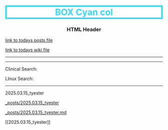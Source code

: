 <h1 style="color:#33dbff; text-align: center; border:thick solid"> BOX 
  Cyan col </h1>

<h3><center> HTML Header </center></h3>

[link to todays posts file](_posts/2025.03.15_tyester)

[link to todays wiki file](wiki/2025.03.15_tyester.md)


---

---

Clinical Search: <script async src="https://cse.google.com/cse.js?cx=006568783453355178348:jxd4om7ijyg">
</script>
<div class="gcse-searchbox-only"></div>

LInux Search: <script async src="https://cse.google.com/cse.js?cx=006568783453355178348:qcsza7mxika">
</script>
<div class="gcse-searchbox-only"></div>

--- 
2025.03.15_tyester

[_posts/2025.03.15_tyester](_posts/2025.03.15_tyester)

[_posts/2025.03.15_tyester.md](_posts/2025.03.15_tyester.md)


[[2025.03.15_tyester]]

